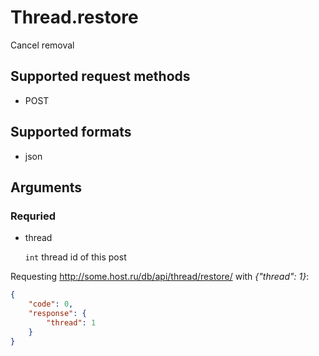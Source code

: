 # Thread.restore
Cancel removal

## Supported request methods 
* POST

## Supported formats
* json

## Arguments


### Requried
* thread

   ```int``` thread id of this post


Requesting http://some.host.ru/db/api/thread/restore/ with *{"thread": 1}*:
```json
{
    "code": 0,
    "response": {
        "thread": 1
    }
}
```
